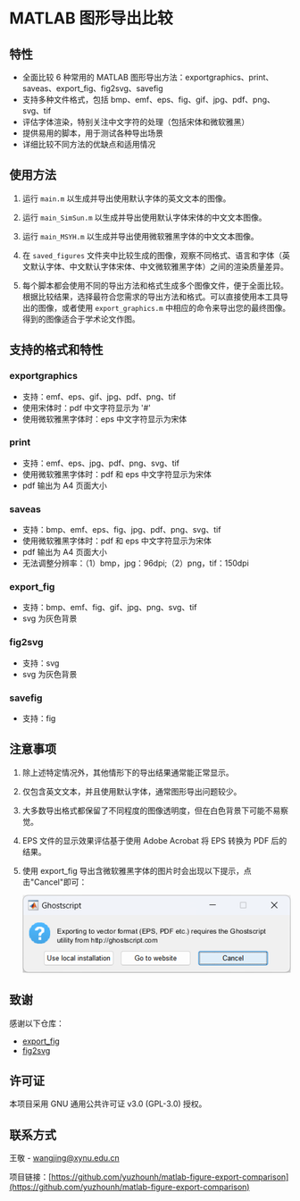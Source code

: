 # MATLAB 图形导出比较

## 特性
- 全面比较 6 种常用的 MATLAB 图形导出方法：exportgraphics、print、saveas、export_fig、fig2svg、savefig
- 支持多种文件格式，包括 bmp、emf、eps、fig、gif、jpg、pdf、png、svg、tif
- 评估字体渲染，特别关注中文字符的处理（包括宋体和微软雅黑）
- 提供易用的脚本，用于测试各种导出场景
- 详细比较不同方法的优缺点和适用情况

## 使用方法

1. 运行 `main.m` 以生成并导出使用默认字体的英文文本的图像。

2. 运行 `main_SimSun.m` 以生成并导出使用默认字体宋体的中文文本图像。

3. 运行 `main_MSYH.m` 以生成并导出使用微软雅黑字体的中文文本图像。

4. 在 `saved_figures` 文件夹中比较生成的图像，观察不同格式、语言和字体（英文默认字体、中文默认字体宋体、中文微软雅黑字体）之间的渲染质量差异。

5. 每个脚本都会使用不同的导出方法和格式生成多个图像文件，便于全面比较。根据比较结果，选择最符合您需求的导出方法和格式。可以直接使用本工具导出的图像，或者使用 `export_graphics.m` 中相应的命令来导出您的最终图像。得到的图像适合于学术论文作图。

## 支持的格式和特性

### exportgraphics
- 支持：emf、eps、gif、jpg、pdf、png、tif
- 使用宋体时：pdf 中文字符显示为 '#'
- 使用微软雅黑字体时：eps 中文字符显示为宋体

### print
- 支持：emf、eps、jpg、pdf、png、svg、tif
- 使用微软雅黑字体时：pdf 和 eps 中文字符显示为宋体
- pdf 输出为 A4 页面大小
  
### saveas
- 支持：bmp、emf、eps、fig、jpg、pdf、png、svg、tif
- 使用微软雅黑字体时：pdf 和 eps 中文字符显示为宋体
- pdf 输出为 A4 页面大小
- 无法调整分辨率：（1）bmp，jpg：96dpi;（2）png，tif：150dpi
  
### export_fig
- 支持：bmp、emf、fig、gif、jpg、png、svg、tif
- svg 为灰色背景

### fig2svg
- 支持：svg
- svg 为灰色背景

### savefig
- 支持：fig

## 注意事项

1. 除上述特定情况外，其他情形下的导出结果通常能正常显示。
2. 仅包含英文文本，并且使用默认字体，通常图形导出问题较少。
3. 大多数导出格式都保留了不同程度的图像透明度，但在白色背景下可能不易察觉。
4. EPS 文件的显示效果评估基于使用 Adobe Acrobat 将 EPS 转换为 PDF 后的结果。
5. 使用 export_fig 导出含微软雅黑字体的图片时会出现以下提示，点击"Cancel"即可：

   <p>
     <img src="./GhostscriptWarning.png" alt="Ghostscript Warning">
   </p>

## 致谢

感谢以下仓库：
- [export_fig](https://github.com/altmany/export_fig)
- [fig2svg](https://github.com/kupiqu/fig2svg)

## 许可证

本项目采用 GNU 通用公共许可证 v3.0 (GPL-3.0) 授权。

## 联系方式

王敬 - wangjing@xynu.edu.cn

项目链接：[https://github.com/yuzhounh/matlab-figure-export-comparison](https://github.com/yuzhounh/matlab-figure-export-comparison)